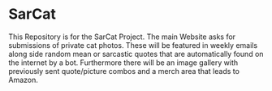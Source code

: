 # SarCat
This Repository is for the SarCat Project. The main Website asks for submissions of private cat photos. These will be featured in weekly emails along side random mean or sarcastic quotes that are automatically found on the internet by a bot. Furthermore there will be an image gallery with previously sent quote/picture combos and a merch area that leads to Amazon. 

